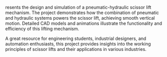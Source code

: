 resents the design and simulation of a pneumatic-hydraulic scissor lift mechanism. The project demonstrates how the combination of pneumatic and hydraulic systems powers the scissor lift, achieving smooth vertical motion. Detailed CAD models and animations illustrate the functionality and efficiency of this lifting mechanism.

A great resource for engineering students, industrial designers, and automation enthusiasts, this project provides insights into the working principles of scissor lifts and their applications in various industries.
